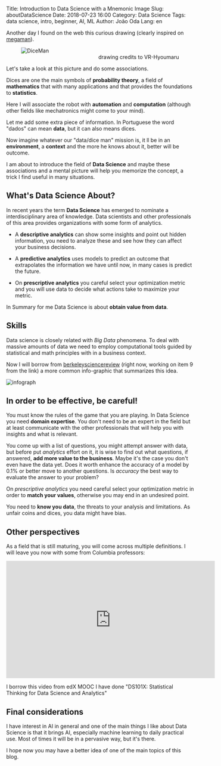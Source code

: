 Title: Introduction to Data Science with a Mnemonic Image
Slug: aboutDataScience
Date: 2018-07-23 16:00
Category: Data Science
Tags: data science, intro, beginner, AI, ML
Author: João Oda
Lang: en
<!-- Summary: Whats is Data Science about. -->


Another day I found on the web this curious drawing (clearly inspired on [megaman](https://en.wikipedia.org/wiki/Mega_Man)).

<figure width=600>
  <img src="https://pre00.deviantart.net/c0d7/th/pre/i/2010/134/e/5/rpn_005_dice_man_by_jecht_striker.jpg" alt="DiceMan" >
  <figcaption style="text-align:right" >drawing credits to VR-Hyoumaru</figcaption>
</figure>

Let's take a look at this picture and do some associations.

Dices are one the main symbols of **probability theory**, a field of **mathematics** that with many applications and that provides the foundations to **statistics**.

Here I will associate the robot with **automation** and **computation** (although other fields like mechatronics might come to your mind).

Let me add some extra piece of information. In Portuguese the word "dados" can mean **data**, but it can also means dices.

Now imagine whatever our "data/dice man" mission is, it ll be in an **environment**, a **context** and the more he knows about it, better will be outcome.

I am about to introduce the field of **Data Science** and maybe these associations and a mental picture will help you memorize the concept, a trick I find useful in many situations.

## What's Data Science About?

In recent years the term **Data Science** has emerged to nominate a interdisciplinary area of knowledge. Data scientists and other professionals of this area provides organizations with some form of analytics.

- A **descriptive analytics** can show some insights and point out hidden information, you need to analyze these and see how they can affect your business decisions.

- A **predictive analytics** uses models to predict an outcome that extrapolates the information we have until now, in many cases is predict the future.

- On **prescriptive analytics** you careful select your optimization metric and you will use data to decide what actions take to maximize your metric.

In Summary for me Data Science is about **obtain value from data**.

## Skills

Data science is closely related with *Big Data* phenomena. To deal with massive amounts of data we need to employ computational tools guided by statistical and math principles with in a business context.

Now I will borrow from [berkeleysciencereview](http://berkeleysciencereview.com/how-to-become-a-data-scientist-before-you-graduate/) (right now, working on item 9 from the link) a more common info-graphic that summarizes this idea.

![infograph](http://i.imgur.com/aoz1BJy.jpg)


## In order to be effective, be careful!

You must know the rules of the game that you are playing. In Data Science you need **domain expertise**. You don't need to be an expert in the field but at least communicate with the other professionals that will help you with insights and what is relevant.

You come up with a list of questions, you might attempt answer with data, but before put *analytics* effort on it, it is wise to find out what questions, if answered, **add more value to the business**. Maybe it's the case you don't even have the data yet. Does it worth enhance the accuracy of a model by 0.1% or better move to another questions. Is *accuracy* the best way to evaluate the answer to your problem?

On *prescriptive analytics* you need careful select your optimization metric in order to **match your values**, otherwise you may end in an undesired point.

You need to **know you data**, the threats to your analysis and limitations. As unfair coins and dices, you data might have bias.

## Other perspectives

As a field that is still maturing, you will come across multiple definitions. I will leave you now with some from Columbia professors:

<div class="embed-responsive embed-responsive-16by9">
  <iframe width="560" height="315" src="https://www.youtube.com/embed/a8abc9SgVUM" frameborder="0" allow="autoplay; encrypted-media" allowfullscreen></iframe>
</div>

I borrow this video from edX MOOC I have done "DS101X: Statistical Thinking for Data Science and Analytics"

## Final considerations

I have interest in AI in general and one of the main things I like about Data Science is that it brings AI, especially machine learning to daily practical use. Most of times it will be in a pervasive way, but it's there.   

I hope now you may have a better idea of one of the main topics of this blog.
